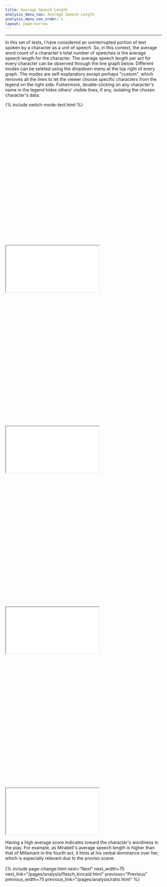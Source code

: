 ```yaml
---
title: Average Speech Length
analysis_menu_nav: Average Speech Length
analysis_menu_nav_order: 1
layout: page-narrow
---
```


<hr/>
In this set of tests, I have considered an uninterrupted portion of text spoken by a character as a unit of speech. So, in this context, the average word count of a character's total number of speeches is the average speech length for the character. The average speech length per act for every character can be observed through the line graph below. Different modes can be seleted using the dropdown menu at the top right of every graph. The modes are self-explanatory except perhaps "custom", which removes all the lines to let the viewer choose specific characters from the legend on the right side. Futhermore, double-clicking on any character's name in the legend hides others' visible lines, if any, isolating the chosen character's data.

{% include switch-mode-text.html %}

<div class="container-responsive-iframe" style="padding-top: 85%">
    <iframe class="responsive-iframe" src="../../data-visualisation/average-speech-length/tob_avg_len.html"></iframe> 
</div>

<div class="container-responsive-iframe" style="padding-top: 85%">
    <iframe class="responsive-iframe" src="../../data-visualisation/average-speech-length/tdd_avg_len.html"></iframe> 
</div>

<div class="container-responsive-iframe" style="padding-top: 85%">
    <iframe class="responsive-iframe" src="../../data-visualisation/average-speech-length/lfl_avg_len.html"></iframe> 
</div>

<div class="container-responsive-iframe" style="padding-top: 85%">
    <iframe class="responsive-iframe" src="../../data-visualisation/average-speech-length/twotw_avg_len.html"></iframe> 
</div>

Having a high average score indicates toward the character's wordiness in the play. For example, as Mirabell's average speech length is higher than that of Millamant in the fourth act, it hints at his verbal dominance over her, which is especially relevant due to the proviso scene.
<br/>
<br/>
{% include page-change.html next="Next" next_width=75 next_link="/pages/analysis/flesch_kincaid.html" previous="Previous" previous_width=75 previous_link="/pages/analysis/ratio.html" %}
